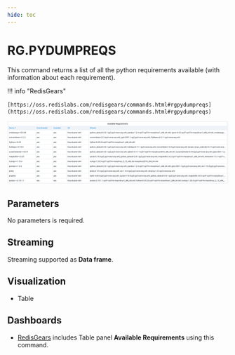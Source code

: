 ```yaml
---
hide: toc
---
```


# RG.PYDUMPREQS

This command returns a list of all the python requirements available (with information about each requirement).

!!! info "RedisGears"

    [https://oss.redislabs.com/redisgears/commands.html#rgpydumpreqs](https://oss.redislabs.com/redisgears/commands.html#rgpydumpreqs)

![RG.PYDUMPREQS](../../images/redis-datasource/commands/rg-pydumpreqs.png)

## Parameters

No parameters is required.

## Streaming

Streaming supported as **Data frame**.

## Visualization

- Table

## Dashboards

- [RedisGears](../../redis-app/dashboards/redis-gears.md) includes Table panel **Available Requirements** using this command.
